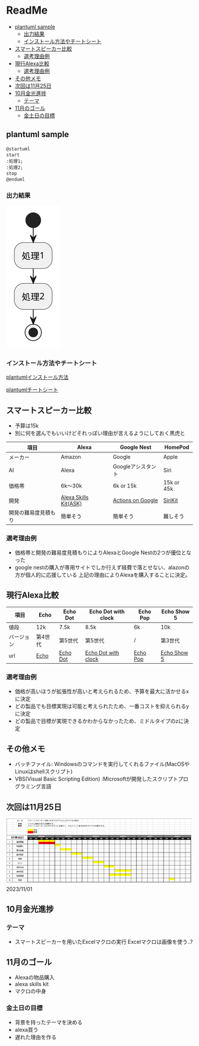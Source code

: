 # ReadMe

<!-- @import "[TOC]" {cmd="toc" depthFrom=2 depthTo=3 orderedList=false} -->

<!-- code_chunk_output -->

- [plantuml sample](#plantuml-sample)
  - [出力結果](#出力結果)
  - [インストール方法やチートシート](#インストール方法やチートシート)
- [スマートスピーカー比較](#スマートスピーカー比較)
  - [選考理由例](#選考理由例)
- [現行Alexa比較](#現行alexa比較)
  - [選考理由例](#選考理由例-1)
- [その他メモ](#その他メモ)
- [次回は11月25日](#次回は11月25日)
- [10月金光進捗](#10月金光進捗)
  - [テーマ](#テーマ)
- [11月のゴール](#11月のゴール)
  - [金土日の目標](#金土日の目標)

<!-- /code_chunk_output -->


## plantuml sample
``` plantuml
@startuml
start
:処理1;
:処理2;
stop
@enduml
```

### 出力結果

![sample](out/README/README.svg)

### インストール方法やチートシート
[plantumlインストール方法](https://qiita.com/couzie/items/9dedb834c5aff09ea7b2)


[plantumlチートシート](https://qiita.com/ogomr/items/0b5c4de7f38fd1482a48)


## スマートスピーカー比較

* 予算は15k
* 別に何を選んでもいいけどそれっぽい理由が言えるようにしておく黒虎と

|項目|Alexa|Google Nest|HomePod|
|---|---|---|---|
|メーカー|Amazon|Google|Apple|
|AI|Alexa|Googleアシスタント|Siri|
|価格帯|6k～30k|6k or 15k|15k or 45k|
|開発|[Alexa Skills Kit(ASK)](https://developer.amazon.com/ja-JP/alexa/alexa-skills-kit)|[Actions on Google](https://developers.google.com/assistant/smarthome/overview?hl=ja)|[SiriKit](https://learn.microsoft.com/ja-jp/xamarin/ios/platform/sirikit/understanding-sirikit)|
|開発の難易度見積もり|簡単そう|簡単そう|難しそう|

### 選考理由例

* 価格帯と開発の難易度見積もりによりAlexaとGoogle Nestの2つが優位となった
* google nestの購入が専用サイトでしか行えず経費で落とせない、alazonの方が個人的に応援している
上記の理由によりAlexaを購入することに決定。

## 現行Alexa比較

|項目|Echo|Echo Dot|Echo Dot with clock|Echo Pop|Echo Show 5|
|---|---|---|---|---|---|
|値段|12k|7.5k|8.5k|6k|10k|
|バージョン|第4世代|第5世代|第5世代|/|第3世代|
|url|[Echo](https://www.amazon.co.jp/Echo-%E3%82%A8%E3%82%B3%E3%83%BC-%E7%AC%AC4%E4%B8%96%E4%BB%A3-%E3%82%B9%E3%83%9E%E3%83%BC%E3%83%88%E3%82%B9%E3%83%94%E3%83%BC%E3%82%AB%E3%83%BC-with-Alexa-%E3%83%81%E3%83%A3%E3%82%B3%E3%83%BC%E3%83%AB/dp/B085G2227B/ref=sr_1_2?keywords=echo&qid=1697125311&sr=8-2)|[Echo Dot](https://www.amazon.co.jp/Echo-Dot-%E3%82%A8%E3%82%B3%E3%83%BC%E3%83%89%E3%83%83%E3%83%88-%E7%AC%AC5%E4%B8%96%E4%BB%A3-Alexa-%E3%82%BB%E3%83%B3%E3%82%B5%E3%83%BC%E6%90%AD%E8%BC%89-%E9%AE%AE%E3%82%84%E3%81%8B%E3%81%AA%E3%82%B5%E3%82%A6%E3%83%B3%E3%83%89-%E3%83%81%E3%83%A3%E3%82%B3%E3%83%BC%E3%83%AB/dp/B09B8SZLLG/ref=sr_1_6?keywords=echo&qid=1697125311&sr=8-6)|[Echo Dot with clock](https://www.amazon.co.jp/Echo-Dot-with-clock-%E3%82%A8%E3%82%B3%E3%83%BC%E3%83%89%E3%83%83%E3%83%88%E3%82%A6%E3%82%A3%E3%82%BA%E3%82%AF%E3%83%AD%E3%83%83%E3%82%AF-%E7%AC%AC5%E4%B8%96%E4%BB%A3-%E6%99%82%E8%A8%88%E4%BB%98%E3%81%8D%E3%82%B9%E3%83%9E%E3%83%BC%E3%83%88%E3%82%B9%E3%83%94%E3%83%BC%E3%82%AB%E3%83%BC-with-Alexa-%E3%82%AF%E3%83%A9%E3%82%A6%E3%83%89%E3%83%96%E3%83%AB%E3%83%BC/dp/B09B8RXYM3/ref=sr_1_1?keywords=echo&qid=1697125311&sr=8-1)|[Echo Pop](https://www.amazon.co.jp/Echo-Dot-with-clock-%E3%82%A8%E3%82%B3%E3%83%BC%E3%83%89%E3%83%83%E3%83%88%E3%82%A6%E3%82%A3%E3%82%BA%E3%82%AF%E3%83%AD%E3%83%83%E3%82%AF-%E7%AC%AC5%E4%B8%96%E4%BB%A3-%E6%99%82%E8%A8%88%E4%BB%98%E3%81%8D%E3%82%B9%E3%83%9E%E3%83%BC%E3%83%88%E3%82%B9%E3%83%94%E3%83%BC%E3%82%AB%E3%83%BC-with-Alexa-%E3%82%AF%E3%83%A9%E3%82%A6%E3%83%89%E3%83%96%E3%83%AB%E3%83%BC/dp/B09B8RXYM3/ref=sr_1_1?keywords=echo&qid=1697125311&sr=8-1)|[Echo Show 5](https://www.amazon.co.jp/Echo-Show-5-%E3%82%A8%E3%82%B3%E3%83%BC%E3%82%B7%E3%83%A7%E3%83%BC5-%E7%AC%AC3%E4%B8%96%E4%BB%A3-%E3%82%B9%E3%83%9E%E3%83%BC%E3%83%88%E3%83%87%E3%82%A3%E3%82%B9%E3%83%97%E3%83%AC%E3%82%A4-with-Alexa-%E3%82%AF%E3%83%A9%E3%82%A6%E3%83%89%E3%83%96%E3%83%AB%E3%83%BC/dp/B09B2T3QBN/ref=sr_1_4?keywords=echo&qid=1697125311&sr=8-4)|

### 選考理由例
* 価格が高いほうが拡張性が高いと考えられるため、予算を最大に活かせるxに決定
* どの製品でも目標実現は可能と考えられたため、一番コストを抑えられるyに決定
* どの製品で目標が実現できるかわからなかったため、ミドルタイプのzに決定

## その他メモ

* バッチファイル: Windowsのコマンドを実行してくれるファイル(MacOSやLinuxはshellスクリプト)
* VBS(Visual Basic Scripting Edition) :Microsoftが開発したスクリプトプログラミング言語

## 次回は11月25日
![](out/無題.png)
2023/11/01
## 10月金光進捗
### テーマ
* スマートスピーカーを用いたExcelマクロの実行
Excelマクロは画像を使う..?

## 11月のゴール
* Alexaの物品購入
* alexa skills kit
* マクロの中身

### 金土日の目標
* 背景を持ったテーマを決める
* alexa買う
* 遅れた理由を作る